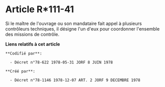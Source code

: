 # Article R*111-41

Si le maître de l'ouvrage ou son mandataire fait appel à plusieurs contrôleurs techniques, il désigne l'un d'eux pour
coordonner l'ensemble des missions de contrôle.

**Liens relatifs à cet article**

	**Codifié par**:

	  - Décret n°78-622 1978-05-31 JORF 8 JUIN 1978

	**Créé par**:

	  - Décret n°78-1146 1978-12-07 ART. 2 JORF 9 DECEMBRE 1978
